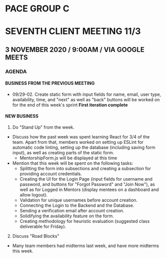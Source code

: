 # PACE GROUP C

# SEVENTH CLIENT MEETING 11/3

## 3 NOVEMBER 2020 / 9:00AM / VIA GOOGLE MEETS

### AGENDA

#### BUSINESS FROM THE PREVIOUS MEETING

- 09/29-02. Create static form with input fields for name, email, user type, availability, time, and "next" as well as "back" buttons will be worked on for the end of this week's sprint **First iteration complete**

#### NEW BUSINESS

1. Do "Stand Up" from the week.

- Discuss how the past week was spent learning React for 3/4 of the team. Apart from that, members worked on setting up ESLint for automatic code linting, setting up the database (including saving form input), as well as creating parts of the static form.
  - MentorshipForm.js will be displayed at this time
- Mention that this week will be spent on the following tasks:
  - Splitting the form into subsections and creating a subsection for providing account credentials.
  - Creating the UI for the Login Page (input fields for username and password, and buttons for "Forgot Password" and "Join Now"), as well as for Logged in Mentors (display mentees on a dashboard and allow logout).
  - Validation for unique usernames before account creation.
  - Connecting the Login to the Backend and the Database.
  - Sending a verification email after account creation.
  - Solidifying the availability feature on the form.
  - Creating methodology for heuristic evaluation (suggested class deliverable for Friday).

2. Discuss "Road Blocks"

- Many team members had midterms last week, and have more midterms this week.
